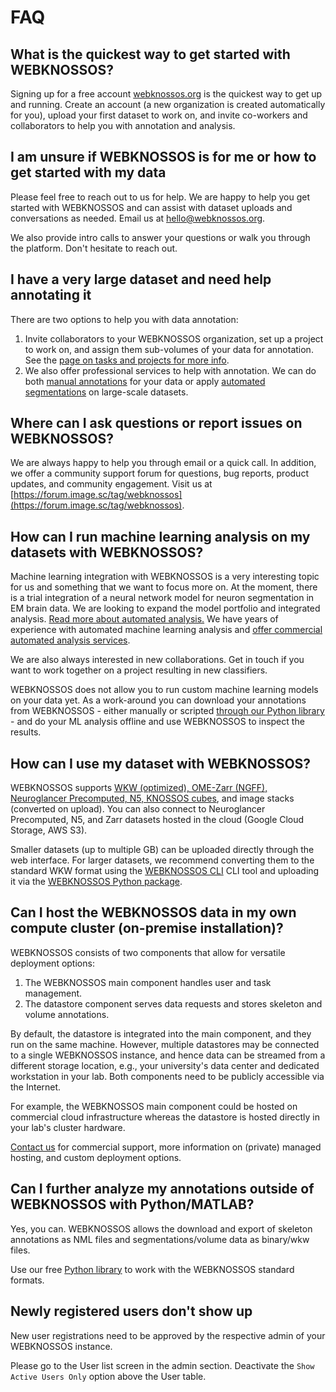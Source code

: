 # FAQ

## What is the quickest way to get started with WEBKNOSSOS?
Signing up for a free account [webknossos.org](https://webknossos.org) is the quickest way to get up and running. Create an account (a new organization is created automatically for you), upload your first dataset to work on, and invite co-workers and collaborators to help you with annotation and analysis.

## I am unsure if WEBKNOSSOS is for me or how to get started with my data
Please feel free to reach out to us for help. We are happy to help you get started with WEBKNOSSOS and can assist with dataset uploads and conversations as needed. Email us at [hello@webknossos.org](mailto:hello@webknossos.org).

We also provide intro calls to answer your questions or walk you through the platform. Don't hesitate to reach out.

## I have a very large dataset and need help annotating it
There are two options to help you with data annotation:

1. Invite collaborators to your WEBKNOSSOS organization, set up a project to work on, and assign them sub-volumes of your data for annotation. See the [page on tasks and projects for more info](./tasks_projects/tasks.md). 
2. We also offer professional services to help with annotation. We can do both [manual annotations](https://webknossos.org/services/annotations) for your data or apply [automated segmentations](https://webknossos.org/services/automated-segmentation) on large-scale datasets.

## Where can I ask questions or report issues on WEBKNOSSOS?

We are always happy to help you through email or a quick call. In addition, we offer a community support forum for questions, bug reports, product updates, and community engagement. Visit us at [https://forum.image.sc/tag/webknossos](https://forum.image.sc/tag/webknossos).

## How can I run machine learning analysis on my datasets with WEBKNOSSOS?
Machine learning integration with WEBKNOSSOS is a very interesting topic for us and something that we want to focus more on. 
At the moment, there is a trial integration of a neural network model for neuron segmentation in EM brain data. 
We are looking to expand the model portfolio and integrated analysis. [Read more about automated analysis.](./automation/index.md)
We have years of experience with automated machine learning analysis and [offer commercial automated analysis services](https://webknossos.org/services/automated-segmentation). 

We are also always interested in new collaborations. 
Get in touch if you want to work together on a project resulting in new classifiers.

WEBKNOSSOS does not allow you to run custom machine learning models on your data yet. As a work-around you can download your annotations from WEBKNOSSOS - either manually or scripted [through our Python library](https://docs.webknossos.org/webknossos-py) - and do your ML analysis offline and use WEBKNOSSOS to inspect the results. 

## How can I use my dataset with WEBKNOSSOS?

WEBKNOSSOS supports [WKW (optimized), OME-Zarr (NGFF), Neuroglancer Precomputed, N5, KNOSSOS cubes](./data/index.md), and image stacks (converted on upload). You can also connect to Neuroglancer Precomputed, N5, and Zarr datasets hosted in the cloud (Google Cloud Storage, AWS S3).

Smaller datasets (up to multiple GB) can be uploaded directly through the web interface. For larger datasets, we recommend converting them to the standard WKW format using the [WEBKNOSSOS CLI](https://docs.webknossos.org/cli) CLI tool and uploading it via the [WEBKNOSSOS Python package](https://docs.webknossos.org/webknossos-py/examples/upload_image_data.html).

## Can I host the WEBKNOSSOS data in my own compute cluster (on-premise installation)?

WEBKNOSSOS consists of two components that allow for versatile deployment options:

1. The WEBKNOSSOS main component handles user and task management.
2. The datastore component serves data requests and stores skeleton and volume annotations.

By default, the datastore is integrated into the main component, and they run on the same machine.
However, multiple datastores may be connected to a single WEBKNOSSOS instance, and hence data can be streamed from a different storage location, e.g., your university's data center and dedicated workstation in your lab.
Both components need to be publicly accessible via the Internet.

For example, the WEBKNOSSOS main component could be hosted on commercial cloud infrastructure whereas the datastore is hosted directly in your lab's cluster hardware.

[Contact us](mailto:hello@webknossos.org) for commercial support, more information on (private) managed hosting, and custom deployment options.

## Can I further analyze my annotations outside of WEBKNOSSOS with Python/MATLAB?
Yes, you can. WEBKNOSSOS allows the download and export of skeleton annotations as NML files and segmentations/volume data as binary/wkw files.

Use our free [Python library](https://docs.webknossos.org/webknossos-py) to work with the WEBKNOSSOS standard formats.

## Newly registered users don't show up

New user registrations need to be approved by the respective admin of your WEBKNOSSOS instance.

Please go to the User list screen in the admin section.
Deactivate the `Show Active Users Only` option above the User table.